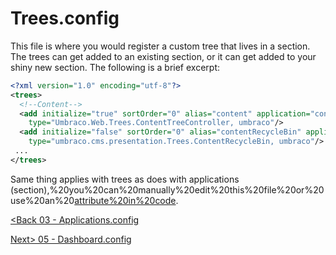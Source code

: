 # Trees.config

This file is where you would register a custom tree that lives in a section.  The trees can get added to an existing section, or it can get added to your shiny new section.  The following is a brief excerpt:

```xml
<?xml version="1.0" encoding="utf-8"?>
<trees>
  <!--Content-->
  <add initialize="true" sortOrder="0" alias="content" application="content" title="Content" iconClosed="icon-folder" iconOpen="icon-folder"
  	type="Umbraco.Web.Trees.ContentTreeController, umbraco"/>
  <add initialize="false" sortOrder="0" alias="contentRecycleBin" application="content" title="Recycle Bin" iconClosed="icon-folder" iconOpen="icon-folder"
  	type="umbraco.cms.presentation.Trees.ContentRecycleBin, umbraco"/>
 ...
</trees>
```

Same thing applies with trees as does with applications (section),%20you%20can%20manually%20edit%20this%20file%20or%20use%20an%20[attribute%20in%20code](/Chapter%2016%20-%20Custom%20Sections,%20Trees%20and%20Actions/02%20-%20Create%20a%20Tree.md).

[<Back 03 - Applications.config](03%20-%20Applications.config.md)

[Next> 05 - Dashboard.config](05%20-%20Dashboard.config.md)